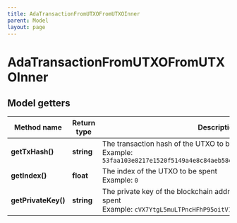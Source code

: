 ```yaml
---
title: AdaTransactionFromUTXOFromUTXOInner
parent: Model
layout: page
---
```


# AdaTransactionFromUTXOFromUTXOInner

## Model getters

Method name | Return type | Description | Notes
------------ | ------------- | ------------- | -------------
**getTxHash()** | **string** | The transaction hash of the UTXO to be spent <br>Example: `53faa103e8217e1520f5149a4e8c84aeb58e55bdab11164a95e69a8ca50f8fcc` |
**getIndex()** | **float** | The index of the UTXO to be spent <br>Example: `0` |
**getPrivateKey()** | **string** | The private key of the blockchain address that holds the UTXO to be spent <br>Example: `cVX7YtgL5muLTPncHFhP95oitV1mqUUA5VeSn8HeCRJbPqipzobf` |

